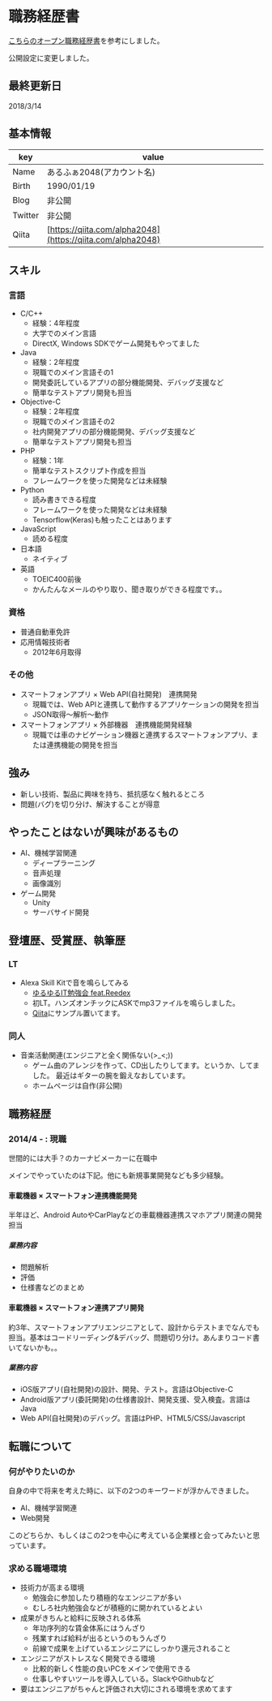 # 職務経歴書

[こちらのオープン職務経歴書](https://github.com/okoysm/Curriculum-Vitae-template)を参考にしました。

公開設定に変更しました。

## 最終更新日
2018/3/14

## 基本情報

|key|value|
|---|-----|
|Name|あるふぁ2048(アカウント名)|
|Birth|1990/01/19|
|Blog|非公開|
|Twitter|非公開|
|Qiita|[https://qiita.com/alpha2048](https://qiita.com/alpha2048)|

## スキル

### 言語

- C/C++
  - 経験：4年程度
  - 大学でのメイン言語
  - DirectX, Windows SDKでゲーム開発もやってました
- Java
  - 経験：2年程度
  - 現職でのメイン言語その1
  - 開発委託しているアプリの部分機能開発、デバッグ支援など
  - 簡単なテストアプリ開発も担当
- Objective-C
  - 経験：2年程度
  - 現職でのメイン言語その2
  - 社内開発アプリの部分機能開発、デバッグ支援など
  - 簡単なテストアプリ開発も担当
- PHP
  - 経験：1年
  - 簡単なテストスクリプト作成を担当
  - フレームワークを使った開発などは未経験
- Python
  - 読み書きできる程度
  - フレームワークを使った開発などは未経験
  - Tensorflow(Keras)も触ったことはあります
- JavaScript
  - 読める程度
- 日本語
  - ネイティブ
- 英語
  - TOEIC400前後
  - かんたんなメールのやり取り、聞き取りができる程度です。。

### 資格

- 普通自動車免許
- 応用情報技術者
  - 2012年6月取得

### その他

- スマートフォンアプリ × Web API(自社開発)　連携開発
  - 現職では、Web APIと連携して動作するアプリケーションの開発を担当
  - JSON取得〜解析〜動作
- スマートフォンアプリ × 外部機器　連携機能開発経験
  - 現職では車のナビゲーション機器と連携するスマートフォンアプリ、または連携機能の開発を担当

## 強み

- 新しい技術、製品に興味を持ち、抵抗感なく触れるところ
- 問題(バグ)を切り分け、解決することが得意

## やったことはないが興味があるもの

- AI、機械学習関連
  - ディープラーニング
  - 音声処理
  - 画像識別
- ゲーム開発
  - Unity
  - サーバサイド開発

## 登壇歴、受賞歴、執筆歴

### LT

- Alexa Skill Kitで音を鳴らしてみる
  - [ゆるゆるIT勉強会 feat.Reedex](http://www.jetbaby.net/study-group/yuru-it-20171216)
  - 初LT。ハンズオンチックにASKでmp3ファイルを鳴らしました。
  - [Qiita](https://qiita.com/alpha2048/items/aa30bfef89f3b8eaf029)にサンプル置いてます。

### 同人

- 音楽活動関連(エンジニアと全く関係ない(>_<;))
  - ゲーム曲のアレンジを作って、CD出したりしてます。というか、してました。
    最近はギターの腕を鍛えなおしています。
  - ホームページは自作(非公開)

## 職務経歴

### 2014/4 - : 現職

世間的には大手？のカーナビメーカーに在職中

メインでやっていたのは下記。他にも新規事業開発なども多少経験。

#### 車載機器 × スマートフォン連携機能開発

半年ほど、Android AutoやCarPlayなどの車載機器連携スマホアプリ関連の開発担当

##### 業務内容
- 問題解析
- 評価
- 仕様書などのまとめ

#### 車載機器 × スマートフォン連携アプリ開発

約3年、スマートフォンアプリエンジニアとして、設計からテストまでなんでも担当。基本はコードリーディング&デバッグ、問題切り分け。あんまりコード書いてないかも。。

##### 業務内容
- iOS版アプリ(自社開発)の設計、開発、テスト。言語はObjective-C
- Android版アプリ(委託開発)の仕様書設計、開発支援、受入検査。言語はJava
- Web API(自社開発)のデバッグ。言語はPHP、HTML5/CSS/Javascript

## 転職について

### 何がやりたいのか
自身の中で将来を考えた時に、以下の2つのキーワードが浮かんできました。

- AI、機械学習関連
- Web開発

このどちらか、もしくはこの2つを中心に考えている企業様と会ってみたいと思っています。
### 求める職場環境
- 技術力が高まる環境
  - 勉強会に参加したり積極的なエンジニアが多い
  - むしろ社内勉強会などが積極的に開かれているとよい
- 成果がきちんと給料に反映される体系
  - 年功序列的な賃金体系にはうんざり
  - 残業すれば給料が出るというのもうんざり
  - 前線で成果を上げているエンジニアにしっかり還元されること
- エンジニアがストレスなく開発できる環境
  - 比較的新しく性能の良いPCをメインで使用できる
  - 仕事しやすいツールを導入している。SlackやGithubなど
- 要はエンジニアがちゃんと評価され大切にされる環境を求めてます
